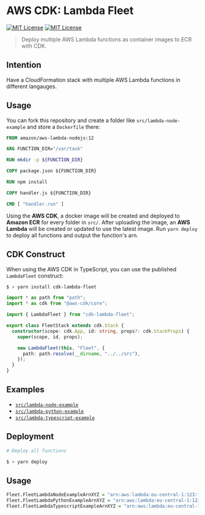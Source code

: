 # AWS CDK: Lambda Fleet

[![MIT License](https://badgen.now.sh/badge/License/MIT/purple?1)](https://github.com/sbstjn/cdk-lambda-fleet/blob/master/LICENSE.md)
[![MIT License](https://badgen.net/npm/v/cdk-lambda-fleet?1)](https://www.npmjs.com/package/cdk-lambda-fleet)

> Deploy multiple AWS Lambda functions as container images to ECR with CDK.

## Intention

Have a CloudFormation stack with multiple AWS Lambda functions in different langauges.

## Usage

You can fork this repository and create a folder like `src/lambda-node-example` and store a `Dockerfile` there:

```Dockerfile
FROM amazon/aws-lambda-nodejs:12

ARG FUNCTION_DIR="/var/task"

RUN mkdir -p ${FUNCTION_DIR}

COPY package.json ${FUNCTION_DIR}

RUN npm install

COPY handler.js ${FUNCTION_DIR}

CMD [ "handler.run" ]
```

Using the **AWS CDK**, a docker image will be created and deployed to **Amazon ECR** for every folder in `src/`. After uploading the image, an **AWS Lambda** will be created or updated to use the latest image. Run `yarn deploy` to deploy all functions and output the function's arn.

## CDK Construct

When using the AWS CDK in TypeScript, you can use the published `LambdaFleet` construct:

```bash
$ > yarn install cdk-lambda-fleet
```

```typescript
import * as path from "path";
import * as cdk from "@aws-cdk/core";

import { LambdaFleet } from "cdk-lambda-fleet";

export class FleetStack extends cdk.Stack {
  constructor(scope: cdk.App, id: string, props?: cdk.StackProps) {
    super(scope, id, props);

    new LambdaFleet(this, "Fleet", {
      path: path.resolve(__dirname, "../../src"),
    });
  }
}
```

## Examples

- [`src/lambda-node-example`](src/lambda-node-example)
- [`src/lambda-python-example`](src/lambda-python-example)
- [`src/lambda-typescript-example`](src/lambda-typescript-example)

## Deployment

```bash
# Deploy all functions

$ > yarn deploy
```

## Usage

```r
Fleet.FleetLambdaNodeExampleArnXYZ = "arn:aws:lambda:eu-central-1:123:function:Fleet-FleetLambdaNodeExampleXYZ-XYZ"
Fleet.FleetLambdaPythonExampleArnXYZ = "arn:aws:lambda:eu-central-1:123:function:Fleet-FleetLambdaPythonExampleXYZ-XYZ"
Fleet.FleetLambdaTypescriptExampleArnXYZ = "arn:aws:lambda:eu-central-1:123:function:Fleet-FleetLambdaTypescriptExampleXYZ-XYZ"
```
